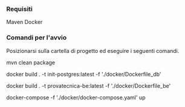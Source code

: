 ### Requisiti
Maven
Docker

### Comandi per l'avvio
Posizionarsi sulla cartella di progetto ed eseguire i seguenti comandi.

mvn clean package

docker build . -t init-postgres:latest -f './docker/Dockerfile_db'

docker build . -t provatecnica-be:latest -f './docker/Dockerfile_be'

docker-compose -f './docker/docker-compose.yaml' up



